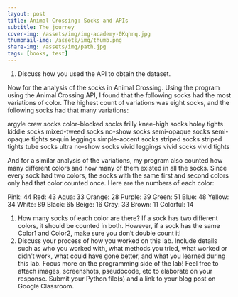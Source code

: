 ```yaml
---
layout: post
title: Animal Crossing: Socks and APIs
subtitle: The journey
cover-img: /assets/img/img-academy-0Kqhnq.jpg
thumbnail-img: /assets/img/thumb.png
share-img: /assets/img/path.jpg
tags: [books, test]
---
```


1. Discuss how you used the API to obtain the dataset.



Now for the analysis of the socks in Animal Crossing. Using the program using the Animal Crossing API, I found that the following socks had the most variations of color. The highest count of variations was eight socks, and the following socks had that many variations:


argyle crew socks
color-blocked socks
frilly knee-high socks
holey tights
kiddie socks
mixed-tweed socks
no-show socks
semi-opaque socks
semi-opaque tights
sequin leggings
simple-accent socks
striped socks
striped tights
tube socks
ultra no-show socks
vivid leggings
vivid socks
vivid tights


And for a similar analysis of the variations, my program also counted how many different colors and how many of them existed in all the socks. Since every sock had two colors, the socks with the same first and second colors only had that color counted once. Here are the numbers of each color:

Pink: 44
Red: 43
Aqua: 33
Orange: 28
Purple: 39
Green: 51
Blue: 48
Yellow: 34
White: 89
Black: 65
Beige: 16
Gray: 33
Brown: 11
Colorful: 14

1. How many socks of each color are there? If a sock has two different colors, it should be counted in both. However, if a sock has the same Color1 and Color2, make sure you don’t double count it!
1. Discuss your process of how you worked on this lab. Include details such as who you worked with, what methods you tried, what worked or didn’t work, what could have gone better, and what you learned during this lab. Focus more on the programming side of the lab! Feel free to attach images, screenshots, pseudocode, etc to elaborate on your response.
Submit your Python file(s) and a link to your blog post on Google Classroom.

